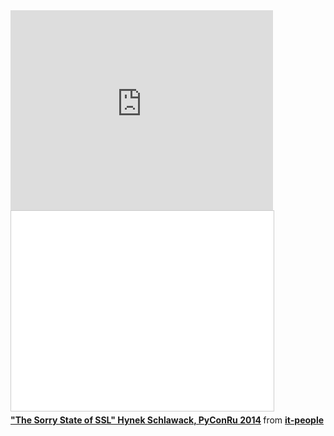 <iframe width="420" height="320" src="https://www.youtube.com/embed/1gnaduQIuWA" frameborder="0" allowfullscreen></iframe>

<div class="presentation">
<iframe src="//www.slideshare.net/slideshow/embed_code/36365708" width="420" height="320" frameborder="0" marginwidth="0" marginheight="0" scrolling="no" style="border:1px solid #CCC; border-width:1px; margin-bottom:5px; max-width: 100%;" allowfullscreen> </iframe> 
<div style="margin-bottom:5px"> <strong> <a href="//www.slideshare.net/it-people/hynek-schlawack" title="&quot;The Sorry State of SSL&quot; Hynek Schlawack, PyConRu 2014" target="_blank">&quot;The Sorry State of SSL&quot; Hynek Schlawack, PyConRu 2014</a> </strong> from <strong><a href="//www.slideshare.net/it-people" target="_blank">it-people</a></strong> </div>
</div>